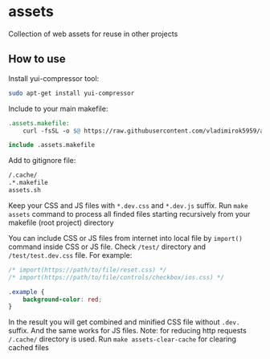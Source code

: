 # assets

Collection of web assets for reuse in other projects

## How to use

Install yui-compressor tool:

```sh
sudo apt-get install yui-compressor
```

Include to your main makefile:

```makefile
.assets.makefile:
    curl -fsSL -o $@ https://raw.githubusercontent.com/vladimirok5959/assets/main/assets.makefile

include .assets.makefile
```

Add to gitignore file:

```txt
/.cache/
.*.makefile
assets.sh
```

Keep your CSS and JS files with `*.dev.css` and `*.dev.js` suffix. Run `make assets` command to process all finded files starting recursively from your makefile (root project) directory

You can include CSS or JS files from internet into local file by `import()` command inside CSS or JS file. Check `/test/` directory and `/test/test.dev.css` file. For example:

```css
/* import(https://path/to/file/reset.css) */
/* import(https://path/to/file/controls/checkbox/ios.css) */

.example {
    background-color: red;
}
```

In the result you will get combined and minified CSS file without `.dev.` suffix. And the same works for JS files. Note: for reducing http requests `/.cache/` directory is used. Run `make assets-clear-cache` for clearing cached files
